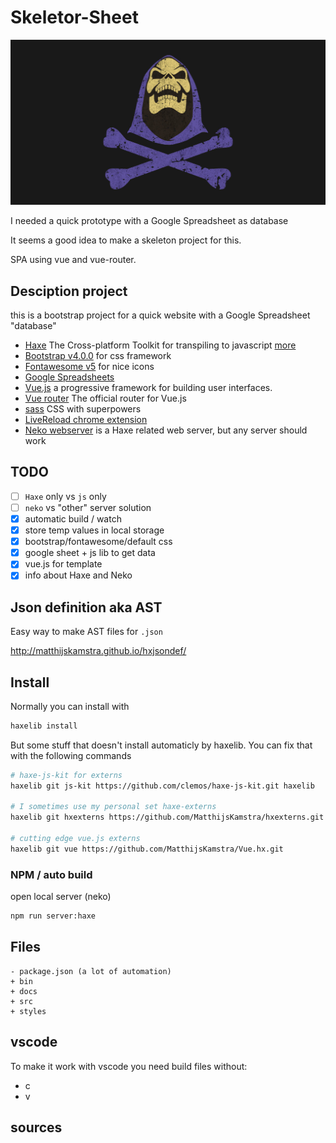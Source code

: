 # Skeletor-Sheet

![](skeletor.jpg)

I needed a quick prototype with a Google Spreadsheet as database

It seems a good idea to make a skeleton project for this.

SPA using vue and vue-router.


## Desciption project

this is a bootstrap project for a quick website with a Google Spreadsheet "database"

- [Haxe](http://www.haxe.org) The Cross-platform Toolkit for transpiling to javascript [more](READ_HAXE.MD)
- [Bootstrap v4.0.0](https://getbootstrap.com/) for css framework
- [Fontawesome v5](https://fontawesome.com) for nice icons
- [Google Spreadsheets](https://docs.google.com/spreadsheets/u/0/)
- [Vue.js](https://vuejs.org/) a progressive framework for building user interfaces.
- [Vue router](https://github.com/vuejs/vue-router) The official router for Vue.js
- [sass](http://sass-lang.com/) CSS with superpowers
- [LiveReload chrome extension](https://chrome.google.com/webstore/detail/livereload/jnihajbhpnppcggbcgedagnkighmdlei?hl=en)
- [Neko webserver](README_NEKO.MD) is a Haxe related web server, but any server should work

## TODO

- [ ] `Haxe` only vs `js` only
- [ ] `neko` vs "other" server solution
- [x] automatic build / watch
- [x] store temp values in local storage
- [x] bootstrap/fontawesome/default css
- [x] google sheet + js lib to get data
- [x] vue.js for template
- [x] info about Haxe and Neko

## Json definition aka AST

Easy way to make AST files for `.json`

<http://matthijskamstra.github.io/hxjsondef/>

## Install

Normally you can install with

```bash
haxelib install
```

But some stuff that doesn't install automaticly by haxelib.
You can fix that with the following commands

```bash
# haxe-js-kit for externs
haxelib git js-kit https://github.com/clemos/haxe-js-kit.git haxelib

# I sometimes use my personal set haxe-externs
haxelib git hxexterns https://github.com/MatthijsKamstra/hxexterns.git

# cutting edge vue.js externs
haxelib git vue https://github.com/MatthijsKamstra/Vue.hx.git
```

### NPM / auto build

open local server (neko)

```bash
npm run server:haxe
```



## Files

```
- package.json (a lot of automation)
+ bin
+ docs
+ src
+ styles
```

## vscode

To make it work with vscode you need build files without:

- c
- v



## sources




